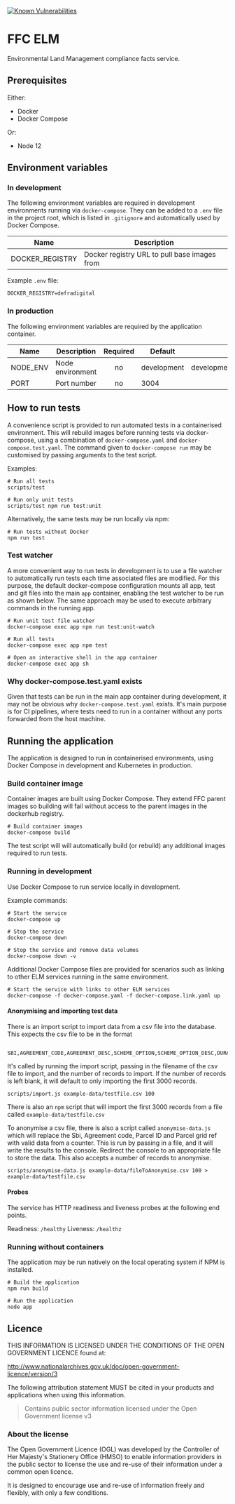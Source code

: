 [![Known Vulnerabilities](https://snyk.io//test/github/DEFRA/ffc-elm-compliance/badge.svg?targetFile=package.json)](https://snyk.io//test/github/DEFRA/ffc-elm-compliance?targetFile=package.json)

# FFC ELM

Environmental Land Management compliance facts service.

## Prerequisites

Either:
- Docker
- Docker Compose

Or:
- Node 12

## Environment variables

### In development

The following environment variables are required in development environments running via `docker-compose`. They can be added to a `.env` file in the project root, which is listed in `.gitignore` and automatically used by Docker Compose.

| Name            | Description                                  |
|-----------------|----------------------------------------------|
| DOCKER_REGISTRY | Docker registry URL to pull base images from |

Example `.env` file:

```
DOCKER_REGISTRY=defradigital
```

### In production

The following environment variables are required by the application container.

| Name                                  | Description                | Required | Default               | Valid                       |
|---------------------------------------|----------------------------|:--------:|-----------------------|-----------------------------|
| NODE_ENV                              | Node environment           | no       | development           | development,test,production |
| PORT                                  | Port number                | no       | 3004                  |                             |

## How to run tests

A convenience script is provided to run automated tests in a containerised environment. This will rebuild images before running tests via docker-compose, using a combination of `docker-compose.yaml` and `docker-compose.test.yaml`. The command given to `docker-compose run` may be customised by passing arguments to the test script.

Examples:

```
# Run all tests
scripts/test

# Run only unit tests
scripts/test npm run test:unit
```

Alternatively, the same tests may be run locally via npm:

```
# Run tests without Docker
npm run test
```

### Test watcher

A more convenient way to run tests in development is to use a file watcher to automatically run tests each time associated files are modified. For this purpose, the default docker-compose configuration mounts all app, test and git files into the main `app` container, enabling the test watcher to be run as shown below. The same approach may be used to execute arbitrary commands in the running app.

```
# Run unit test file watcher
docker-compose exec app npm run test:unit-watch

# Run all tests
docker-compose exec app npm test

# Open an interactive shell in the app container
docker-compose exec app sh
```

### Why docker-compose.test.yaml exists

Given that tests can be run in the main app container during development, it may not be obvious why `docker-compose.test.yaml` exists. It's main purpose is for CI pipelines, where tests need to run in a container without any ports forwarded from the host machine.

## Running the application

The application is designed to run in containerised environments, using Docker Compose in development and Kubernetes in production.

### Build container image

Container images are built using Docker Compose. They extend FFC parent images so building will fail without access to the parent images in the dockerhub registry.

```
# Build container images
docker-compose build
```

The test script will will automatically build (or rebuild) any additional images required to run tests.

### Running in development

Use Docker Compose to run service locally in development.

Example commands:

```
# Start the service
docker-compose up

# Stop the service
docker-compose down

# Stop the service and remove data volumes
docker-compose down -v
```

Additional Docker Compose files are provided for scenarios such as linking to other ELM services running in the same environment.

```
# Start the service with links to other ELM services
docker-compose -f docker-compose.yaml -f docker-compose.link.yaml up
```

#### Anonymising and importing test data

There is an import script to import data from a csv file into the database. This expects the csv file to be in the format

```

SBI,AGREEMENT_CODE,AGREEMENT_DESC,SCHEME_OPTION,SCHEME_OPTION_DESC,DURATION,AGREEMENT_START_YR,AGREEMENT_END_YR,AGREEMENT_START_DT,AGREEMENT_END_DT,PARCEL_ID,PARCEL,HECTARES

```

It's called by running the import script, passing in the filename of the csv file to import, and the number of records to import. If the number of records is left blank, it will default to only importing the first 3000 records.

`scripts/import.js example-data/testfile.csv 100`

There is also an `npm` script that will import the first 3000 records from a file called `example-data/testfile.csv`

To anonymise a csv file, there is also a script called `anonymise-data.js` which will replace the Sbi, Agreement code, Parcel ID and Parcel grid ref with valid data from a counter. This is run by passing in a file, and it will write the results to the console. Redirect the console to an appropriate file to store the data. This also accepts a number of records to anonymise.

`scripts/anonymise-data.js example-data/fileToAnonymise.csv 100 > example-data/testfile.csv`

#### Probes

The service has HTTP readiness and liveness probes at the following end points.

Readiness: `/healthy`
Liveness: `/healthz`

### Running without containers

The application may be run natively on the local operating system if NPM is installed.

```
# Build the application
npm run build

# Run the application
node app
```

## Licence

THIS INFORMATION IS LICENSED UNDER THE CONDITIONS OF THE OPEN GOVERNMENT LICENCE found at:

<http://www.nationalarchives.gov.uk/doc/open-government-licence/version/3>

The following attribution statement MUST be cited in your products and applications when using this information.

> Contains public sector information licensed under the Open Government license v3

### About the license

The Open Government Licence (OGL) was developed by the Controller of Her Majesty's Stationery Office (HMSO) to enable information providers in the public sector to license the use and re-use of their information under a common open licence.

It is designed to encourage use and re-use of information freely and flexibly, with only a few conditions.
